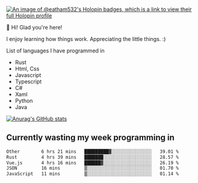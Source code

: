 [![An image of @eatham532's Holopin badges, which is a link to view their full Holopin profile](https://holopin.me/eatham532)](https://holopin.io/@eatham532)


👋 Hi! Glad you're here!

I enjoy learning how things work. Appreciating the little things. :)


List of languages I have programmed in
- Rust
- Html, Css
- Javascript
- Typescript
- C#
- Xaml
- Python
- Java

[![Anurag's GitHub stats](https://github-readme-stats.vercel.app/api?username=Eatham532&theme=dark)](https://github.com/anuraghazra/github-readme-stats)


## Currently wasting my week programming in
<!--START_SECTION:waka-->

```txt
Other        6 hrs 21 mins   █████████▓░░░░░░░░░░░░░░░   39.01 %
Rust         4 hrs 39 mins   ███████░░░░░░░░░░░░░░░░░░   28.57 %
Vue.js       4 hrs 16 mins   ██████▓░░░░░░░░░░░░░░░░░░   26.19 %
JSON         16 mins         ▒░░░░░░░░░░░░░░░░░░░░░░░░   01.70 %
JavaScript   11 mins         ▒░░░░░░░░░░░░░░░░░░░░░░░░   01.14 %
```

<!--END_SECTION:waka-->
